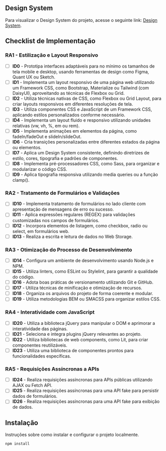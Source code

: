 ## Design System

Para visualizar o Design System do projeto, acesse o seguinte link: [Design System](https://www.figma.com/design/r5sZtH20M5T8LWUhIpnNK8/Design-Systems?node-id=20-2&p=f&t=dMe1nJNazNPnE3sN-0).

## Checklist de Implementação

### RA1 - Estilização e Layout Responsivo

- [ ] **ID0** - Prototipa interfaces adaptáveis para no mínimo os tamanhos de tela mobile e desktop, usando ferramentas de design como Figma, Quant UX ou Sketch.
- [ ] **ID1** - Implementa um layout responsivo de uma página web utilizando um Framework CSS, como Bootstrap, Materialize ou Tailwind (com DaisyUI), aproveitando as técnicas de Flexbox ou Grid.
- [ ] **ID2** - Utiliza técnicas nativas de CSS, como Flexbox ou Grid Layout, para criar layouts responsivos em diferentes resoluções de tela.
- [ ] **ID3** - Utiliza componentes CSS e JavaScript de um Framework CSS, aplicando estilos personalizados conforme necessário.
- [ ] **ID4** - Implementa um layout fluido e responsivo utilizando unidades relativas (vw, vh, %, em ou rem).
- [ ] **ID5** - Implementa animações em elementos da página, como fadeIn/fadeOut e slideIn/slideOut.
- [ ] **ID6** - Cria transições personalizadas entre diferentes estados da página ou elementos.
- [ ] **ID7** - Aplica um Design System consistente, definindo diretrizes de estilo, cores, tipografia e padrões de componentes.
- [ ] **ID8** - Implementa pré-processadores CSS, como Sass, para organizar e modularizar o código CSS.
- [ ] **ID9** - Aplica tipografia responsiva utilizando media queries ou a função clamp().

### RA2 - Tratamento de Formulários e Validações

- [ ] **ID10** - Implementa tratamento de formulários no lado cliente com apresentação de mensagens de erro ou sucesso.
- [ ] **ID11** - Aplica expressões regulares (REGEX) para validações customizadas nos campos de formulários.
- [ ] **ID12** - Incorpora elementos de listagem, como checkbox, radio ou select, em formulários web.
- [ ] **ID13** - Realiza a escrita e leitura de dados no Web Storage.

### RA3 - Otimização do Processo de Desenvolvimento

- [ ] **ID14** - Configura um ambiente de desenvolvimento usando Node.js e NPM.
- [ ] **ID15** - Utiliza linters, como ESLint ou Stylelint, para garantir a qualidade do código.
- [ ] **ID16** - Adota boas práticas de versionamento utilizando Git e GitHub.
- [ ] **ID17** - Utiliza técnicas de minificação e otimização de recursos.
- [ ] **ID18** - Organiza os arquivos do projeto de forma coerente e modular.
- [ ] **ID19** - Utiliza metodologias BEM ou SMACSS para organizar estilos CSS.

### RA4 - Interatividade com JavaScript

- [ ] **ID20** - Utiliza a biblioteca jQuery para manipular o DOM e aprimorar a interatividade das páginas.
- [ ] **ID21** - Seleciona e integra plugins jQuery relevantes ao projeto.
- [ ] **ID22** - Utiliza bibliotecas de web components, como Lit, para criar componentes reutilizáveis.
- [ ] **ID23** - Utiliza uma biblioteca de componentes prontos para funcionalidades específicas.

### RA5 - Requisições Assíncronas a APIs

- [ ] **ID24** - Realiza requisições assíncronas para APIs públicas utilizando AJAX ou Fetch API.
- [ ] **ID25** - Realiza requisições assíncronas para uma API fake para persistir dados de formulários.
- [ ] **ID26** - Realiza requisições assíncronas para uma API fake para exibição de dados.

## Instalação

Instruções sobre como instalar e configurar o projeto localmente.

```bash
npm install
